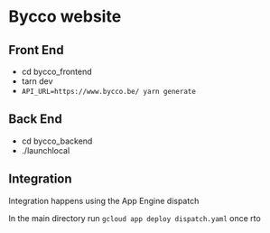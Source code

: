 # Bycco website

## Front End

- cd bycco_frontend
- tarn dev
- `API_URL=https://www.bycco.be/ yarn generate`

## Back End

- cd bycco_backend
- ./launchlocal

## Integration

Integration happens using the App Engine dispatch

In the main directory run ```gcloud app deploy dispatch.yaml``` once rto

